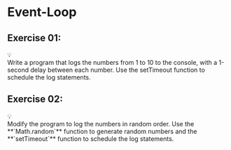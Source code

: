 # Event-Loop

## Exercise 01:

<aside>
💡
</aside>

<aside>
Write a program that logs the numbers from 1 to 10 to the console, with a 1-second delay between each number. Use the setTimeout function to schedule the log statements.
</aside>

## Exercise 02:

<aside>
💡
</aside>

<aside>
Modify the program to log the numbers in random order. Use the **`Math.random`** function to generate random numbers and the **`setTimeout`** function to schedule the log statements.
</aside>
